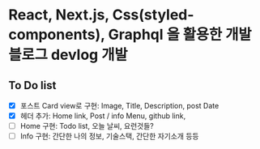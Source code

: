 # React, Next.js, Css(styled-components), Graphql 을 활용한 개발 블로그 devlog 개발

## To Do list

- [x] 포스트 Card view로 구현:
 Image,
 Title,
 Description,
 post Date
- [x] 헤더 추가:
 Home link,
 Post / info Menu,
 github link,
- [ ] Home 구현:
 Todo list,
 오늘 날씨,
 요런것들?
- [ ] Info 구현:
 간단한 나의 정보,
 기술스택, 간단한 자기소개 등등
